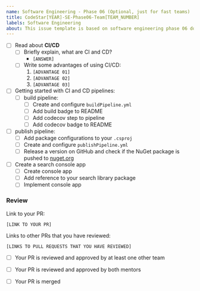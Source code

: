 ```yaml
---
name: Software Engineering - Phase 06 (Optional, just for fast teams)
title: CodeStar[YEAR]-SE-Phase06-Team[TEAM_NUMBER]
labels: Software Engineering
about: This issue template is based on software engineering phase 06 document
---
```


-   [ ] Read about **CI/CD**
    -   [ ] Briefly explain, what are CI and CD?
        -   `[ANSWER]`
    -   [ ] Write some advantages of using CI/CD:
        1. `[ADVANTAGE 01]`
        1. `[ADVANTAGE 02]`
        1. `[ADVANTAGE 03]`
-   [ ] Getting started with CI and CD pipelines:
    -   [ ] build pipeline:
        -   [ ] Create and configure `buildPipeline.yml`
        -   [ ] Add build badge to README
        -   [ ] Add codecov step to pipeline
        -   [ ] Add codecov badge to README
-   [ ] publish pipeline:
    -   [ ] Add package configurations to your `.csproj`
    -   [ ] Create and configure `publishPipeline.yml`
    -   [ ] Release a version on GitHub and check if the NuGet package is pushed to [nuget.org](https://www.nuget.org/)
-   [ ] Create a search console app
    -   [ ] Create console app
    -   [ ] Add reference to your search library package
    -   [ ] Implement console app

### Review

Link to your PR:

`[LINK TO YOUR PR]`

Links to other PRs that you have reviewed:

`[LINKS TO PULL REQUESTS THAT YOU HAVE REVIEWED]`

-   [ ] Your PR is reviewed and approved by at least one other team

-   [ ] Your PR is reviewed and approved by both mentors

-   [ ] Your PR is merged
